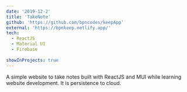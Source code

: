 ```yaml
---
date: '2019-12-2'
title: 'TakeNote'
github: 'https://github.com/bpncodes/keepApp'
external: 'https://bpnkeep.netlify.app/'
tech:
  - ReactJS
  - Material UI
  - Firebase
  
showInProjects: true
---
```


A simple website to take notes built with ReactJS and MUI while learning website development. It is persistence to cloud.